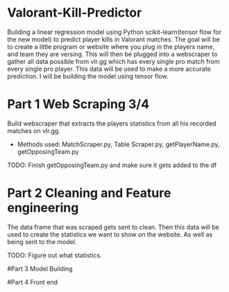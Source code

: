 # Valorant-Kill-Predictor
Building a linear regression model using Python scikit-learn(tensor flow for the new model) to predict player kills in Valorant matches.
The goal will be to create a little program or website where you plug in the players name, and team they are versing. This will then be plugged into a webscraper to gather all data possible from vlr.gg which has every single pro match from every single pro player. This data will be used to make a more accurate prediction. I will be building the model using tensor flow.

# Part 1 Web Scraping 3/4
Build webscraper that extracts the players statistics from all his recorded matches on vlr.gg.
- Methods used: MatchScraper.py, Table Scraper.py, getPlayerName.py, getOpposingTeam.py

TODO: Finish getOpposingTeam.py and make sure it gets added to the df

# Part 2 Cleaning and Feature engineering
The data frame that was scraped gets sent to clean. Then this data will be used to create the statistics we want to show on the website. As well as being sent to the model.

TODO: Figure out what statistics.

#Part 3 Model Building

#Part 4 Front end


